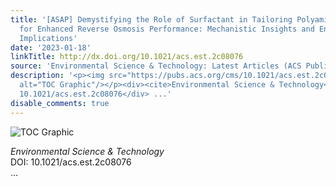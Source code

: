 ```yaml
---
title: '[ASAP] Demystifying the Role of Surfactant in Tailoring Polyamide Morphology
  for Enhanced Reverse Osmosis Performance: Mechanistic Insights and Environmental
  Implications'
date: '2023-01-18'
linkTitle: http://dx.doi.org/10.1021/acs.est.2c08076
source: 'Environmental Science & Technology: Latest Articles (ACS Publications)'
description: '<p><img src="https://pubs.acs.org/cms/10.1021/acs.est.2c08076/asset/images/medium/es2c08076_0010.gif"
  alt="TOC Graphic"/></p><div><cite>Environmental Science & Technology</cite></div><div>DOI:
  10.1021/acs.est.2c08076</div> ...'
disable_comments: true
---
```

<p><img src="https://pubs.acs.org/cms/10.1021/acs.est.2c08076/asset/images/medium/es2c08076_0010.gif" alt="TOC Graphic"/></p><div><cite>Environmental Science & Technology</cite></div><div>DOI: 10.1021/acs.est.2c08076</div> ...